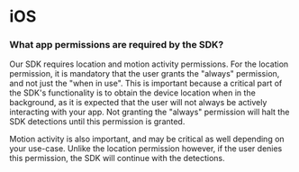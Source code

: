 # iOS

### What app permissions are required by the SDK?

Our SDK requires location and motion activity permissions. For the location permission, it is mandatory that the user grants the "always" permission, and not just the "when in use". This is important because a critical part of the SDK's functionality is to obtain the device location when in the background, as it is expected that the user will not always be actively interacting with your app. Not granting the "always" permission will halt the SDK detections until this permission is granted.

Motion activity is also important, and may be critical as well depending on your use-case. Unlike the location permission however, if the user denies this permission, the SDK will continue with the detections.

